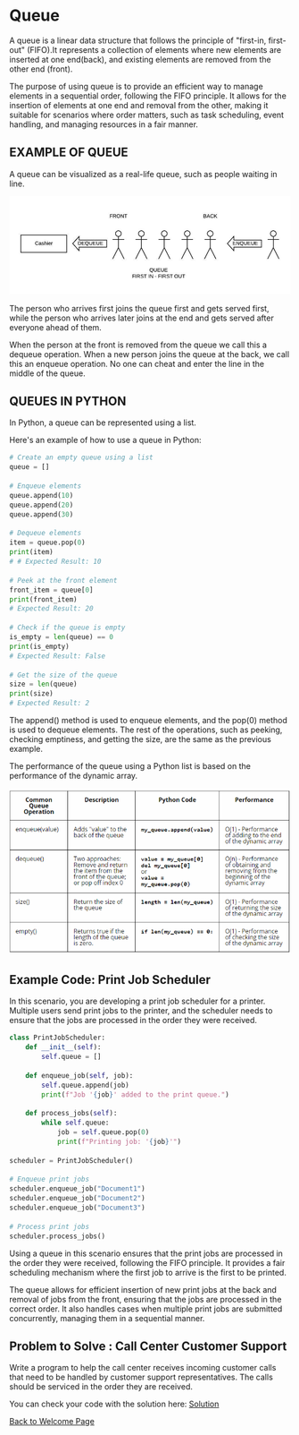 # Queue

A queue is a linear data structure that follows the principle of "first-in, first-out" (FIFO).It represents a collection of elements where new elements are inserted at one end(back), and existing elements are removed from the other end (front).

The purpose of using queue is to provide an efficient way to manage elements in a sequential order, following the FIFO principle. It allows for the insertion of elements at one end and removal from the other, making it suitable for scenarios where order matters, such as task scheduling, event handling, and managing resources in a fair manner.

## EXAMPLE OF QUEUE

A queue can be visualized as a real-life queue, such as people waiting in line.

![guess_design](queue.jpeg)

The person who arrives first joins the queue first and gets served first, while the person who arrives later joins at the end and gets served after everyone ahead of them.

When the person at the front is removed from the queue we call this a dequeue operation. When a new person joins the queue at the back, we call this an enqueue operation. No one can cheat and enter the line in the middle of the queue.

## QUEUES IN PYTHON

In Python, a queue can be represented using a list.

Here's an example of how to use a queue in Python:

```python
# Create an empty queue using a list
queue = []

# Enqueue elements
queue.append(10)
queue.append(20)
queue.append(30)

# Dequeue elements
item = queue.pop(0)
print(item)  
# # Expected Result: 10

# Peek at the front element
front_item = queue[0]
print(front_item)  
# Expected Result: 20

# Check if the queue is empty
is_empty = len(queue) == 0
print(is_empty)  
# Expected Result: False

# Get the size of the queue
size = len(queue)
print(size)  
# Expected Result: 2

```

The append() method is used to enqueue elements, and the pop(0) method is used to dequeue elements. The rest of the operations, such as peeking, checking emptiness, and getting the size, are the same as the previous example. 

The performance of the queue using a Python list is based on the performance of the dynamic array.

![guess_design](queue2.png)



## Example Code: Print Job Scheduler

In this scenario, you are developing a print job scheduler for a printer. Multiple users send print jobs to the printer, and the scheduler needs to ensure that the jobs are processed in the order they were received.

```python
class PrintJobScheduler:
    def __init__(self):
        self.queue = []

    def enqueue_job(self, job):
        self.queue.append(job)
        print(f"Job '{job}' added to the print queue.")

    def process_jobs(self):
        while self.queue:
            job = self.queue.pop(0)
            print(f"Printing job: '{job}'")

scheduler = PrintJobScheduler()

# Enqueue print jobs
scheduler.enqueue_job("Document1")
scheduler.enqueue_job("Document2")
scheduler.enqueue_job("Document3")

# Process print jobs
scheduler.process_jobs()

```
Using a queue in this scenario ensures that the print jobs are processed in the order they were received, following the FIFO principle. It provides a fair scheduling mechanism where the first job to arrive is the first to be printed.

The queue allows for efficient insertion of new print jobs at the back and removal of jobs from the front, ensuring that the jobs are processed in the correct order. It also handles cases when multiple print jobs are submitted concurrently, managing them in a sequential manner.

## Problem to Solve : Call Center Customer Support

Write a program to help the call center receives incoming customer calls that need to be handled by customer support representatives. The calls should be serviced in the order they are received.


You can check your code with the solution here: [Solution](callcenter.py)



[Back to Welcome Page](0-welcome.md)



